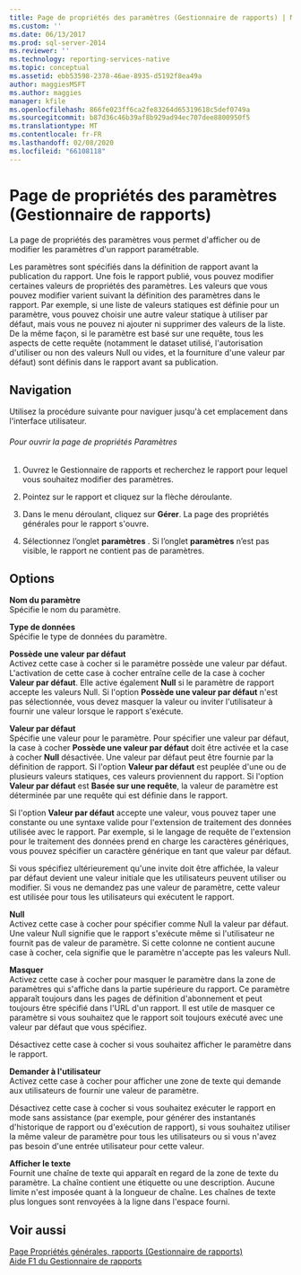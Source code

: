 ```yaml
---
title: Page de propriétés des paramètres (Gestionnaire de rapports) | Microsoft Docs
ms.custom: ''
ms.date: 06/13/2017
ms.prod: sql-server-2014
ms.reviewer: ''
ms.technology: reporting-services-native
ms.topic: conceptual
ms.assetid: ebb53598-2378-46ae-8935-d5192f8ea49a
author: maggiesMSFT
ms.author: maggies
manager: kfile
ms.openlocfilehash: 866fe023ff6ca2fe83264d65319618c5def0749a
ms.sourcegitcommit: b87d36c46b39af8b929ad94ec707dee8800950f5
ms.translationtype: MT
ms.contentlocale: fr-FR
ms.lasthandoff: 02/08/2020
ms.locfileid: "66108118"
---
```

# <a name="parameters-properties-page-report-manager"></a>Page de propriétés des paramètres (Gestionnaire de rapports)
  La page de propriétés des paramètres vous permet d'afficher ou de modifier les paramètres d'un rapport paramétrable.  
  
 Les paramètres sont spécifiés dans la définition de rapport avant la publication du rapport. Une fois le rapport publié, vous pouvez modifier certaines valeurs de propriétés des paramètres. Les valeurs que vous pouvez modifier varient suivant la définition des paramètres dans le rapport. Par exemple, si une liste de valeurs statiques est définie pour un paramètre, vous pouvez choisir une autre valeur statique à utiliser par défaut, mais vous ne pouvez ni ajouter ni supprimer des valeurs de la liste. De la même façon, si le paramètre est basé sur une requête, tous les aspects de cette requête (notamment le dataset utilisé, l'autorisation d'utiliser ou non des valeurs Null ou vides, et la fourniture d'une valeur par défaut) sont définis dans le rapport avant sa publication.  
  
## <a name="navigation"></a>Navigation  
 Utilisez la procédure suivante pour naviguer jusqu'à cet emplacement dans l'interface utilisateur.  
  
###### <a name="to-open-the-parameters-properties-page"></a>Pour ouvrir la page de propriétés Paramètres  
  
1.  Ouvrez le Gestionnaire de rapports et recherchez le rapport pour lequel vous souhaitez modifier des paramètres.  
  
2.  Pointez sur le rapport et cliquez sur la flèche déroulante.  
  
3.  Dans le menu déroulant, cliquez sur **Gérer**. La page des propriétés générales pour le rapport s'ouvre.  
  
4.  Sélectionnez l’onglet **paramètres** . Si l’onglet **paramètres** n’est pas visible, le rapport ne contient pas de paramètres.  
  
## <a name="options"></a>Options  
 **Nom du paramètre**  
 Spécifie le nom du paramètre.  
  
 **Type de données**  
 Spécifie le type de données du paramètre.  
  
 **Possède une valeur par défaut**  
 Activez cette case à cocher si le paramètre possède une valeur par défaut. L'activation de cette case à cocher entraîne celle de la case à cocher **Valeur par défaut**. Elle active également **Null** si le paramètre de rapport accepte les valeurs Null. Si l'option **Possède une valeur par défaut** n'est pas sélectionnée, vous devez masquer la valeur ou inviter l'utilisateur à fournir une valeur lorsque le rapport s'exécute.  
  
 **Valeur par défaut**  
 Spécifie une valeur pour le paramètre. Pour spécifier une valeur par défaut, la case à cocher **Possède une valeur par défaut** doit être activée et la case à cocher **Null** désactivée. Une valeur par défaut peut être fournie par la définition de rapport. Si l'option **Valeur par défaut** est peuplée d'une ou de plusieurs valeurs statiques, ces valeurs proviennent du rapport. Si l'option **Valeur par défaut** est **Basée sur une requête**, la valeur de paramètre est déterminée par une requête qui est définie dans le rapport.  
  
 Si l'option **Valeur par défaut** accepte une valeur, vous pouvez taper une constante ou une syntaxe valide pour l'extension de traitement des données utilisée avec le rapport. Par exemple, si le langage de requête de l'extension pour le traitement des données prend en charge les caractères génériques, vous pouvez spécifier un caractère générique en tant que valeur par défaut.  
  
 Si vous spécifiez ultérieurement qu'une invite doit être affichée, la valeur par défaut devient une valeur initiale que les utilisateurs peuvent utiliser ou modifier. Si vous ne demandez pas une valeur de paramètre, cette valeur est utilisée pour tous les utilisateurs qui exécutent le rapport.  
  
 **Null**  
 Activez cette case à cocher pour spécifier comme Null la valeur par défaut. Une valeur Null signifie que le rapport s'exécute même si l'utilisateur ne fournit pas de valeur de paramètre. Si cette colonne ne contient aucune case à cocher, cela signifie que le paramètre n'accepte pas les valeurs Null.  
  
 **Masquer**  
 Activez cette case à cocher pour masquer le paramètre dans la zone de paramètres qui s'affiche dans la partie supérieure du rapport. Ce paramètre apparaît toujours dans les pages de définition d'abonnement et peut toujours être spécifié dans l'URL d'un rapport. Il est utile de masquer ce paramètre si vous souhaitez que le rapport soit toujours exécuté avec une valeur par défaut que vous spécifiez.  
  
 Désactivez cette case à cocher si vous souhaitez afficher le paramètre dans le rapport.  
  
 **Demander à l'utilisateur**  
 Activez cette case à cocher pour afficher une zone de texte qui demande aux utilisateurs de fournir une valeur de paramètre.  
  
 Désactivez cette case à cocher si vous souhaitez exécuter le rapport en mode sans assistance (par exemple, pour générer des instantanés d'historique de rapport ou d'exécution de rapport), si vous souhaitez utiliser la même valeur de paramètre pour tous les utilisateurs ou si vous n'avez pas besoin d'une entrée utilisateur pour cette valeur.  
  
 **Afficher le texte**  
 Fournit une chaîne de texte qui apparaît en regard de la zone de texte du paramètre. La chaîne contient une étiquette ou une description. Aucune limite n'est imposée quant à la longueur de chaîne. Les chaînes de texte plus longues sont renvoyées à la ligne dans l'espace fourni.  
  
## <a name="see-also"></a>Voir aussi  
 [Page Propriétés générales, rapports &#40;Gestionnaire de rapports&#41;](../../2014/reporting-services/general-properties-page-reports-report-manager.md)   
 [Aide F1 du Gestionnaire de rapports](../../2014/reporting-services/report-manager-f1-help.md)  
  
  
